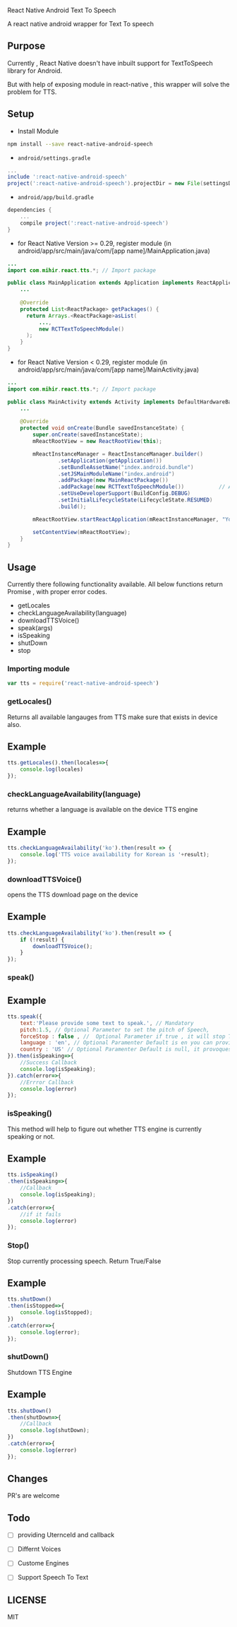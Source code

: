 React Native Android Text To Speech

A react native android wrapper for Text To speech

## Purpose 

Currently , React Native doesn't have inbuilt support for TextToSpeech library for Android.

But with help of exposing module in react-native , this wrapper will solve the problem for TTS.

## Setup

* Install Module

```bash
npm install --save react-native-android-speech
```

* `android/settings.gradle`

```gradle
...
include ':react-native-android-speech'
project(':react-native-android-speech').projectDir = new File(settingsDir, '../node_modules/react-native-android-speech')
```

* `android/app/build.gradle`

```gradle
dependencies {
	...
	compile project(':react-native-android-speech')
}
```
* for React Native Version >= 0.29, register module (in android/app/src/main/java/com/[app name]/MainApplication.java)
```java
...
import com.mihir.react.tts.*; // Import package

public class MainApplication extends Application implements ReactApplication {
	...
	
    @Override
    protected List<ReactPackage> getPackages() {
      return Arrays.<ReactPackage>asList(
          ...,
          new RCTTextToSpeechModule()
      );
    }
}
```

* for React Native Version < 0.29, register module (in android/app/src/main/java/com/[app name]/MainActivity.java)

```java
...
import com.mihir.react.tts.*; // Import package

public class MainActivity extends Activity implements DefaultHardwareBackBtnHandler {
	...
	
    @Override
    protected void onCreate(Bundle savedInstanceState) {
        super.onCreate(savedInstanceState);
        mReactRootView = new ReactRootView(this);

        mReactInstanceManager = ReactInstanceManager.builder()
                .setApplication(getApplication())
                .setBundleAssetName("index.android.bundle")
                .setJSMainModuleName("index.android")
                .addPackage(new MainReactPackage())
                .addPackage(new RCTTextToSpeechModule())           // Add any extra modules here
                .setUseDeveloperSupport(BuildConfig.DEBUG)
                .setInitialLifecycleState(LifecycleState.RESUMED)
                .build();

        mReactRootView.startReactApplication(mReactInstanceManager, "YourProject", null);

        setContentView(mReactRootView);
    }
}
```

## Usage

Currently there following functionality available. All below functions return Promise , with proper error codes.

- getLocales
- checkLanguageAvailability(language)
- downloadTTSVoice()
- speak(args)
- isSpeaking
- shutDown
- stop

### Importing module


```js
var tts = require('react-native-android-speech')

```

### getLocales()
Returns all available langauges from TTS make sure that exists in device also.

## Example 

```js
tts.getLocales().then(locales=>{
    console.log(locales)
});

```

### checkLanguageAvailability(language)
returns whether a language is available on the device TTS engine

## Example 

```js
tts.checkLanguageAvailability('ko').then(result => {
    console.log('TTS voice availability for Korean is '+result);
});

```

### downloadTTSVoice()
opens the TTS download page on the device

## Example 

```js
tts.checkLanguageAvailability('ko').then(result => {
    if (!result) {
        downloadTTSVoice();
    }
});

```

### speak()

## Example

```js
tts.speak({
    text:'Please provide some text to speak.', // Mandatory
    pitch:1.5, // Optional Parameter to set the pitch of Speech,
    forceStop : false , //  Optional Parameter if true , it will stop TTS if it is already in process
    language : 'en', // Optional Paramenter Default is en you can provide any supported lang by TTS
    country : 'US' // Optional Paramenter Default is null, it provoques that system selects its default
}).then(isSpeaking=>{
    //Success Callback
    console.log(isSpeaking);
}).catch(error=>{
    //Errror Callback
    console.log(error)
});

```

### isSpeaking()

This method will help to figure out whether TTS engine is currently speaking or not.

## Example

```js
tts.isSpeaking()
.then(isSpeaking=>{
    //Callback
    console.log(isSpeaking);
})
.catch(error=>{
    //if it fails 
    console.log(error)
});

```

### Stop()

Stop currently processing speech. Return True/False

## Example

```js
tts.shutDown()
.then(isStopped=>{
    console.log(isStopped);
})
.catch(error=>{
    console.log(error);
});

```

### shutDown()

Shutdown TTS Engine

## Example

```js
tts.shutDown()
.then(shutDown=>{
    //Callback 
    console.log(shutDown);
})
.catch(error=>{
    console.log(error)
});

```

## Changes
PR's are welcome

## Todo 

* [ ]  providing UternceId and callback
* [ ]  Differnt Voices
* [ ]  Custome Engines 
* [ ]  Support Speech To Text


## LICENSE

MIT
